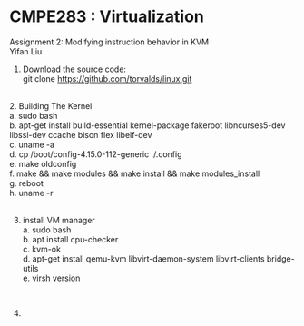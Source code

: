 # CMPE283 : Virtualization </br>
Assignment 2: Modifying instruction behavior in KVM </br>
Yifan Liu </br>
1. Download the source code: </br>
git clone https://github.com/torvalds/linux.git   </br>
</br>
2. Building The Kernel   </br>
 a. sudo bash   </br>
 b. apt-get install build-essential kernel-package fakeroot libncurses5-dev libssl-dev ccache bison flex libelf-dev  </br>
c. uname -a </br>
d. cp /boot/config-4.15.0-112-generic    ./.config  </br>
e. make oldconfig  </br>
f. make && make modules && make install && make modules_install  </br>
g. reboot  </br>
h. uname -r  </br>
</br>

3. install VM manager  </br>
a. sudo bash   </br>
b. apt install cpu-checker  </br>
c. kvm-ok  </br>
d. apt-get install qemu-kvm libvirt-daemon-system libvirt-clients bridge-utils    </br>
e. virsh version </br>
</br>

4. 
